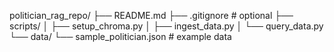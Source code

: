 politician_rag_repo/
├── README.md
├── .gitignore           # optional
├── scripts/
│    ├── setup_chroma.py
│    ├── ingest_data.py
│    └── query_data.py
└── data/
     └── sample_politician.json   # example data

